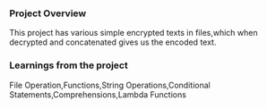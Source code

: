### Project Overview

 This project has various simple encrypted texts in files,which when decrypted and concatenated gives us the encoded text.


### Learnings from the project

 File Operation,Functions,String Operations,Conditional Statements,Comprehensions,Lambda Functions


